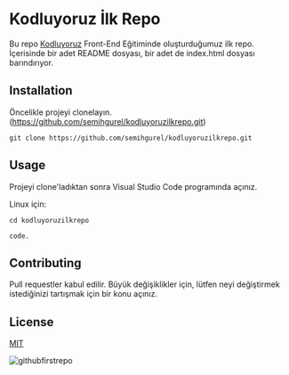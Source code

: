 # Kodluyoruz İlk Repo

Bu repo [Kodluyoruz](https://www.kodluyoruz.org/) Front-End Eğitiminde oluşturduğumuz ilk repo. İçerisinde bir adet README dosyası, bir adet de index.html dosyası barındırıyor.

## Installation

Öncelikle projeyi clonelayın. (https://github.com/semihgurel/kodluyoruzilkrepo.git)

`git clone https://github.com/semihgurel/kodluyoruzilkrepo.git`

## Usage

Projeyi clone'ladıktan sonra Visual Studio Code programında açınız.

Linux için:

`cd kodluyoruzilkrepo`

`code.`

## Contributing

Pull requestler kabul edilir. Büyük değişiklikler için, lütfen neyi değiştirmek istediğinizi tartışmak için bir konu açınız.

## License

[MIT](https://choosealicense.com/licenses/mit/)

![githubfirstrepo](https://github.com/semihgurel/patika--dev/blob/master/%C3%B6dev.JPG?raw=true)
